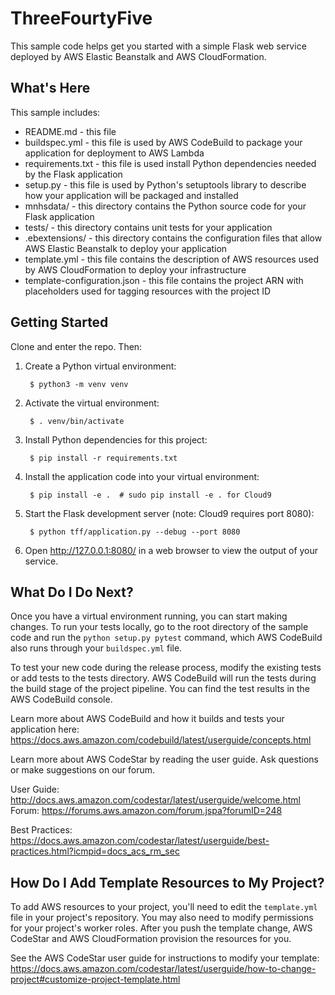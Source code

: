 ThreeFourtyFive
==============================================

This sample code helps get you started with a simple Flask web service
deployed by AWS Elastic Beanstalk and AWS CloudFormation.

What's Here
-----------

This sample includes:

* README.md - this file
* buildspec.yml - this file is used by AWS CodeBuild to package your
  application for deployment to AWS Lambda
* requirements.txt - this file is used install Python dependencies needed by
  the Flask application
* setup.py - this file is used by Python's setuptools library to describe how
  your application will be packaged and installed
* mnhsdata/ - this directory contains the Python source code for your Flask application
* tests/ - this directory contains unit tests for your application
* .ebextensions/ - this directory contains the configuration files that allow
  AWS Elastic Beanstalk to deploy your application
* template.yml - this file contains the description of AWS resources used by AWS
  CloudFormation to deploy your infrastructure
* template-configuration.json - this file contains the project ARN with placeholders used for tagging resources with the project ID

Getting Started
---------------

Clone and enter the repo. Then:

1. Create a Python virtual environment:

        $ python3 -m venv venv

2. Activate the virtual environment:

        $ . venv/bin/activate

3. Install Python dependencies for this project:

        $ pip install -r requirements.txt

4. Install the application code into your virtual environment:

        $ pip install -e .  # sudo pip install -e . for Cloud9 

5. Start the Flask development server (note: Cloud9 requires port 8080):

        $ python tff/application.py --debug --port 8080

6. Open http://127.0.0.1:8080/ in a web browser to view the output of your
   service.

What Do I Do Next?
------------------

Once you have a virtual environment running, you can start making changes. To
run your tests locally, go to the root directory of the sample code and run the
`python setup.py pytest` command, which AWS CodeBuild also runs through your
`buildspec.yml` file.

To test your new code during the release process, modify the existing tests or
add tests to the tests directory. AWS CodeBuild will run the tests during the
build stage of the project pipeline. You can find the test results in the AWS
CodeBuild console.

Learn more about AWS CodeBuild and how it builds and tests your application here:
https://docs.aws.amazon.com/codebuild/latest/userguide/concepts.html

Learn more about AWS CodeStar by reading the user guide. Ask questions or make
suggestions on our forum.

User Guide: http://docs.aws.amazon.com/codestar/latest/userguide/welcome.html
Forum: https://forums.aws.amazon.com/forum.jspa?forumID=248

Best Practices: https://docs.aws.amazon.com/codestar/latest/userguide/best-practices.html?icmpid=docs_acs_rm_sec

How Do I Add Template Resources to My Project?
------------------

To add AWS resources to your project, you'll need to edit the `template.yml`
file in your project's repository. You may also need to modify permissions for
your project's worker roles. After you push the template change, AWS CodeStar
and AWS CloudFormation provision the resources for you.

See the AWS CodeStar user guide for instructions to modify your template:
https://docs.aws.amazon.com/codestar/latest/userguide/how-to-change-project#customize-project-template.html
